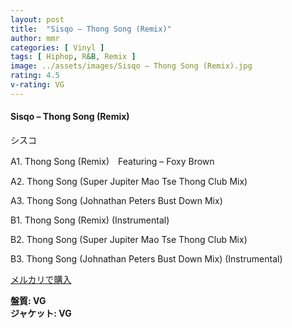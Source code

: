 ```yaml
---
layout: post
title:  "Sisqo – Thong Song (Remix)"
author: mmr
categories: [ Vinyl ]
tags: [ Hiphop, R&B, Remix ]
image: ../assets/images/Sisqo – Thong Song (Remix).jpg
rating: 4.5
v-rating: VG
---
```


#### Sisqo – Thong Song (Remix)

シスコ

A1. Thong Song (Remix)　Featuring – Foxy Brown

A2. Thong Song (Super Jupiter Mao Tse Thong Club Mix)

A3. Thong Song (Johnathan Peters Bust Down Mix)

B1. Thong Song (Remix) (Instrumental)

B2. Thong Song (Super Jupiter Mao Tse Thong Club Mix) 

B3. Thong Song (Johnathan Peters Bust Down Mix) (Instrumental)

[メルカリで購入](https://jp.mercari.com/item/m95904253553?afid=6142608987)

<div class="mt-4 mb-4 d-flex align-items-center">
<strong class="mr-1">盤質: VG</strong>
</div>
<div class="mt-4 mb-4 d-flex align-items-center">
<strong class="mr-1">ジャケット: VG</strong>
</div>
